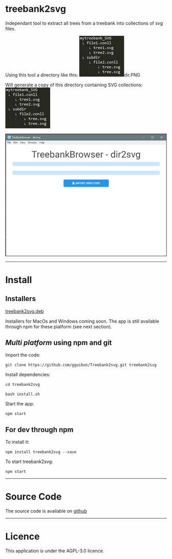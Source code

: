 # treebank2svg

Independant tool to extract all trees from a treebank into collections of svg files.

Using this tool a directory like this:
![inputdir](https://github.com/gguibon/Treebank2svg/blob/master/img/generateddir.PNG "input directory")dir.PNG

Will generate a copy of this directory containing SVG collections:
![outputdir](https://github.com/gguibon/Treebank2svg/blob/master/img/generateddir.PNG "output directory")


![homescreen](https://github.com/gguibon/Treebank2svg/blob/master/img/homescreen.PNG "treebank2svg")

---

# Install 

## Installers

[treebank2svg.deb](https://github.com/gguibon/Treebank2svg/releases/download/0.1.2/treebank2svg.deb)

Installers for MacOs and Windows coming soon. The app is still available through npm for these platform (see next section).

## *Multi platform* using npm and git

Import the code:
```
git clone https://github.com/gguibon/Treebank2svg.git treebank2svg
```

Install dependencies:
```
cd treebank2svg
```
```
bash install.sh
```

Start the app:
```
npm start
```

## For dev through npm

To install it:
```
npm install treebank2svg --save
```
To start treebank2svg:
```
npm start
```
---

# Source Code
The source code is available on [github](https://github.com/gguibon/Treebank2svg)

---

# Licence
This application is under the AGPL-3.0 licence.